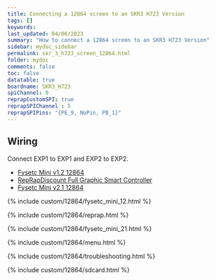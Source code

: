 ```yaml
---
title: Connecting a 12864 screen to an SKR3 H723 Version
tags: []
keywords: 
last_updated: 04/06/2023
summary: "How to connect a 12864 screen to an SKR3 H723 Version"
sidebar: mydoc_sidebar
permalink: skr_3_h723_screen_12864.html
folder: mydoc
comments: false
toc: false
datatable: true
boardname: SKR3_H723
spiChannel: 0
reprapCustomSPI: true
reprapSPIChannel : 5
reprapSPIPins: "{PE_9, NoPin, PB_1}"
---
```


## Wiring

Connect EXP1 to EXP1 and EXP2 to EXP2.  

<ul id="profileTabs" class="nav nav-tabs">
  <li class="active"><a class="noCrossRef" href="#fysetc" data-toggle="tab">Fysetc Mini v1.2 12864</a></li>  
	<li><a class="noCrossRef" href="#reprap" data-toggle="tab">RepRapDiscount Full Graphic Smart Controller</a></li>
  <li><a class="noCrossRef" href="#fysetc21" data-toggle="tab">Fysetc Mini v2.1 12864</a></li>
</ul>
  <div class="tab-content">
<div role="tabpanel" class="tab-pane active" id="fysetc" markdown="1">

{% include custom/12864/fysetc_mini_12.html %}

</div>

<div role="tabpanel" class="tab-pane" id="reprap" markdown="1">

{% include custom/12864/reprap.html %}

</div>

<div role="tabpanel" class="tab-pane" id="fysetc21" markdown="1">

{% include custom/12864/fysetc_mini_21.html %}

</div>

</div>

{% include custom/12864/menu.html %}

{% include custom/12864/troubleshooting.html %}

{% include custom/12864/sdcard.html %}
